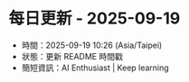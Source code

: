 # 每日更新 - 2025-09-19

- 時間：2025-09-19 10:26 (Asia/Taipei)
- 狀態：更新 README 時間戳
- 簡短資訊：AI Enthusiast | Keep learning
